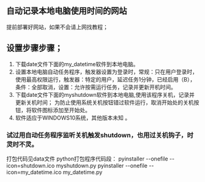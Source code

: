 ## 自动记录本地电脑使用时间的网站 

提前部署好网站，如果不会请上网找教程；    


  ## 设置步骤步骤；
1. 下载date文件下面的my_datetime软件到本地电脑。   
2. 设置本地电脑自动任务程序，触发器设置为登录时，常规：只在用户登录时，使用最高权限运行，触发器：特定的用户，延迟任务1分钟，已经启用（B），
   条件：全部取消，设置：允许按需运行任务，记录并更新开机时间。  
4. 下载date文件下面的myshutdown软件到本地电脑,使用该程序关机，记录并更新关机时间；
   为防止使用系统关机按钮错过软件运行，取消开始处的关机按钮，将软件图标添加至开始处。  
5. 软件适应于WINDOWS10系统，其他版本未知 。
  ### 试过用自动任务程序监听关机触发shutdown，也用过关机钩子，时灵时不灵。

打包代码见data文件
python打包程序代码段：
pyinstaller --onefile --icon=shutdown.ico myshutdown.py
pyinstaller --onefile --icon=my_datetime.ico my_datetime.py


